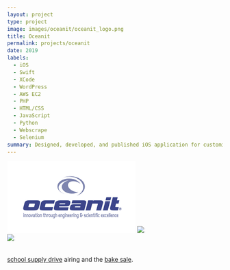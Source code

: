 ```yaml
---
layout: project
type: project
image: images/oceanit/oceanit_logo.png
title: Oceanit
permalink: projects/oceanit
date: 2019
labels:
  - iOS
  - Swift
  - XCode
  - WordPress
  - AWS EC2
  - PHP
  - HTML/CSS
  - JavaScript
  - Python
  - Webscrape
  - Selenium
summary: Designed, developed, and published iOS application for customized aviation masks for military pilots as a Commercialization Intern with Oceanit. Managed and optimized multisite structure hosted on WordPress and Amazon Web Services.
---
```

<img class class="ui medium right floated rounded image" src="../images/oceanit/oceanit_logo.png">

<img src="../images/oceanit/oceanit_bake_sale.png">

<br>
<img class class="ui medium left floated rounded image" src="../images/oceanit/oceanit_school_supply_drive.jpg">
<br>
<br>

[school supply drive](http://www.oceanit.com/news/intern-outreach-for-hawaii-schoolchildren) airing and the [bake sale]().
